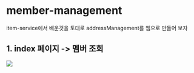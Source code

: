 # member-management
item-service에서 배운것을 토대로 addressManagement를 웹으로 만들어 보자

## 1. index 페이지 -> 멤버 조회
<img src="{https://user-images.githubusercontent.com/123939272/227438646-26dc90b5-a7b9-4c6f-98d5-3d6bc31eb4be.gif}"/>
